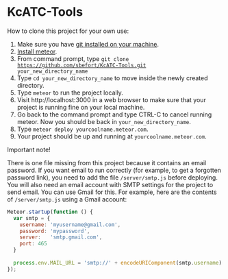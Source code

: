 # KcATC-Tools

How to clone this project for your own use:

1.  Make sure you have <a href="https://help.github.com/articles/set-up-git/">git installed on your machine</a>.
2.  <a href="https://www.meteor.com/install">Install meteor</a>.
3.  From command prompt, type <code>git clone https://github.com/sbefort/KcATC-Tools.git your_new_directory_name</code>
4.  Type <code>cd your_new_directory_name</code> to move inside the newly created directory.
5.  Type <code>meteor</code> to run the project locally.
6.  Visit http://localhost:3000 in a web browser to make sure that your project is running fine on your local machine.
7.  Go back to the command prompt and type CTRL-C to cancel running meteor.  Now you should be back in <code>your_new_directory_name</code>.
8.  Type <code>meteor deploy yourcoolname.meteor.com</code>.
9.  Your project should be up and running at <code>yourcoolname.meteor.com</code>.

Important note!

There is one file missing from this project because it contains an email password.  If you want email to run correctly (for example, to get a forgotten password link), you need to add the file <code>/server/smtp.js</code> before deploying.  You will also need an email account with SMTP settings for the project to send email.  You can use Gmail for this. For example, here are the contents of <code>/server/smtp.js</code> using a Gmail account:

```javascript
Meteor.startup(function () {
  var smtp = {
    username: 'myusername@gmail.com',
    password: 'mypassword',
    server:   'smtp.gmail.com',
    port: 465
  }
  
  process.env.MAIL_URL = 'smtp://' + encodeURIComponent(smtp.username) + ':' + encodeURIComponent(smtp.password) + '@' + encodeURIComponent(smtp.server) + ':' + smtp.port;
});
```
